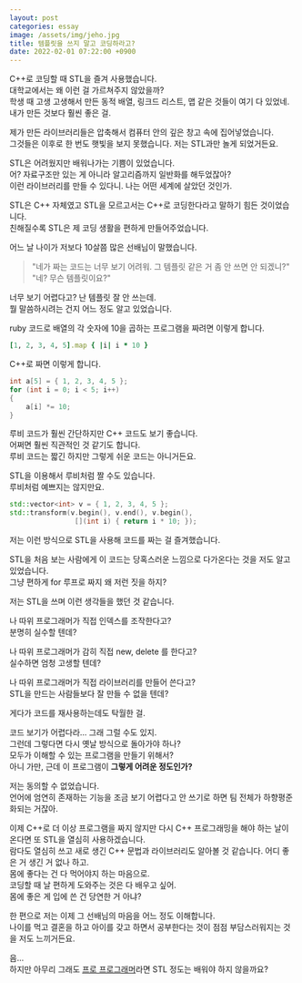 ```yaml
---
layout: post
categories: essay
image: /assets/img/jeho.jpg
title: 템플릿을 쓰지 말고 코딩하라고?
date: 2022-02-01 07:22:00 +0900
---
```

C++로 코딩할 때 STL을 즐겨 사용했습니다.  
대학교에서는 왜 이런 걸 가르쳐주지 않았을까?  
학생 때 고생 고생해서 만든 동적 배열, 링크드 리스트, 맵 같은 것들이 여기 다 있었네.  
내가 만든 것보다 훨씬 좋은 걸.

제가 만든 라이브러리들은 압축해서 컴퓨터 안의 깊은 창고 속에 집어넣었습니다.  
그것들은 이후로 한 번도 햇빛을 보지 못했습니다. 저는 STL과만 놀게 되었거든요.

STL은 어려웠지만 배워나가는 기쁨이 있었습니다.  
어? 자료구조만 있는 게 아니라 알고리즘까지 일반화를 해두었잖아?  
이런 라이브러리를 만들 수 있다니. 나는 어떤 세계에 살았던 것인가.

STL은 C++ 자체였고 STL을 모르고서는 C++로 코딩한다라고 말하기 힘든 것이었습니다.  
친해질수록 STL은 제 코딩 생활을 편하게 만들어주었습니다.

어느 날 나이가 저보다 10살쯤 많은 선배님이 말했습니다.  
> "네가 짜는 코드는 너무 보기 어려워. 그 템플릿 같은 거 좀 안 쓰면 안 되겠니?"  
> "네? 무슨 템플릿이요?"

너무 보기 어렵다고? 난 템플릿 잘 안 쓰는데.    
뭘 말씀하시려는 건지 어느 정도 알고 있었습니다.

ruby 코드로 배열의 각 숫자에 10을 곱하는 프로그램을 짜려면 이렇게 합니다.

```ruby
[1, 2, 3, 4, 5].map { |i| i * 10 }
```

C++로 짜면 이렇게 합니다.  
```c++
int a[5] = { 1, 2, 3, 4, 5 };
for (int i = 0; i < 5; i++)
{
    a[i] *= 10;
}
```

루비 코드가 훨씬 간단하지만 C++ 코드도 보기 좋습니다.  
어쩌면 훨씬 직관적인 것 같기도 합니다.  
루비 코드는 짧긴 하지만 그렇게 쉬운 코드는 아니거든요.

STL을 이용해서 루비처럼 짤 수도 있습니다.  
루비처럼 예쁘지는 않지만요.

```c++
std::vector<int> v = { 1, 2, 3, 4, 5 };
std::transform(v.begin(), v.end(), v.begin(),
                [](int i) { return i * 10; });
```

저는 이런 방식으로 STL을 사용해 코드를 짜는 걸 즐겨했습니다.  

STL을 처음 보는 사람에게 이 코드는 당혹스러운 느낌으로 다가온다는 것을 저도 알고 있었습니다.  
그냥 편하게 for 루프로 짜지 왜 저런 짓을 하지?

저는 STL을 쓰며 이런 생각들을 했던 것 같습니다.  

나 따위 프로그래머가 직접 인덱스를 조작한다고?  
분명히 실수할 텐데?

나 따위 프로그래머가 감히 직접 new, delete 를 한다고?  
실수하면 엄청 고생할 텐데?  

나 따위 프로그래머가 직접 라이브러리를 만들어 쓴다고?  
STL을 만드는 사람들보다 잘 만들 수 없을 텐데?

게다가 코드를 재사용하는데도 탁월한 걸.
 
코드 보기가 어렵다라... 그래 그럴 수도 있지.  
그런데 그렇다면 다시 옛날 방식으로 돌아가야 하나?  
모두가 이해할 수 있는 프로그램을 만들기 위해서?  
아니 가만, 근데 이 프로그램이 **그렇게 어려운 정도인가?**

저는 동의할 수 없었습니다.  
언어에 엄연히 존재하는 기능을 조금 보기 어렵다고 안 쓰기로 하면 팀 전체가 하향평준화되는 거잖아.

이제 C++로 더 이상 프로그램을 짜지 않지만 다시 C++ 프로그래밍을 해야 하는 날이 온다면 또 STL을 열심히 사용하겠습니다.  
람다도 열심히 쓰고 새로 생긴 C++ 문법과 라이브러리도 알아볼 것 같습니다. 어디 좋은 거 생긴 거 없나 하고.  
몸에 좋다는 건 다 먹어야지 하는 마음으로.  
코딩할 때 날 편하게 도와주는 것은 다 배우고 싶어.  
몸에 좋은 게 입에 쓴 건 당연한 거 아냐?

한 편으로 저는 이제 그 선배님의 마음을 어느 정도 이해합니다.  
나이를 먹고 결혼을 하고 아이를 갖고 하면서 공부한다는 것이 점점 부담스러워지는 것을 저도 느끼거든요.  

음...  
하지만 아무리 그래도 [프로 프로그래머](/essay/2021/11/20/%ED%94%84%EB%A1%9C-%EA%B0%9C%EB%B0%9C%EC%9E%90%EC%99%80-%EC%B7%A8%EB%AF%B8-%EA%B0%9C%EB%B0%9C%EC%9E%90.html)라면 STL 정도는 배워야 하지 않을까요?